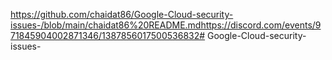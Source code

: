 https://github.com/chaidat86/Google-Cloud-security-issues-/blob/main/chaidat86%20README.mdhttps://discord.com/events/971845904002871346/1387856017500536832# Google-Cloud-security-issues-